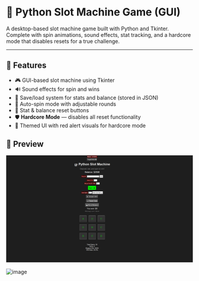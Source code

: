 # 🎰 Python Slot Machine Game (GUI)

A desktop-based slot machine game built with Python and Tkinter. Complete with spin animations, sound effects, stat tracking, and a hardcore mode that disables resets for a true challenge.

---

## 🧠 Features

- 🎮 GUI-based slot machine using Tkinter  
- 🔊 Sound effects for spin and wins  
- 🧾 Save/load system for stats and balance (stored in JSON)  
- 🔁 Auto-spin mode with adjustable rounds  
- 🧹 Stat & balance reset buttons  
- 🛡️ **Hardcore Mode** — disables all reset functionality  
- 🎨 Themed UI with red alert visuals for hardcore mode  



## 📸 Preview

![Slot Machine Screenshot](images/slot-machine-GUI.png)

<img width="1908" height="940" alt="image" src="https://github.com/user-attachments/assets/11e26b75-2966-4421-a8bd-219131f00dbb" />
